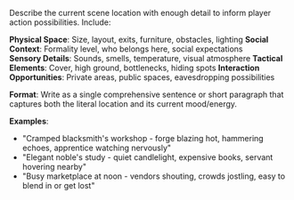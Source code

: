 Describe the current scene location with enough detail to inform player action possibilities. Include:

**Physical Space**: Size, layout, exits, furniture, obstacles, lighting
**Social Context**: Formality level, who belongs here, social expectations  
**Sensory Details**: Sounds, smells, temperature, visual atmosphere
**Tactical Elements**: Cover, high ground, bottlenecks, hiding spots
**Interaction Opportunities**: Private areas, public spaces, eavesdropping possibilities

**Format**: Write as a single comprehensive sentence or short paragraph that captures both the literal location and its current mood/energy.

**Examples**:
- "Cramped blacksmith's workshop - forge blazing hot, hammering echoes, apprentice watching nervously"
- "Elegant noble's study - quiet candlelight, expensive books, servant hovering nearby"
- "Busy marketplace at noon - vendors shouting, crowds jostling, easy to blend in or get lost"